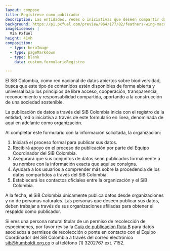 ```yaml
---
layout: compose
title: Regístrese como publicador
description: Las entidades, redes o iniciativas que deseen compartir datos e información pueden registrarse aquí para convertirse en socios publicadores.
background: https://p1.pxfuel.com/preview/964/177/82/feathers-wing-macro.jpg
imageLicense: |
  Vía Pxfuel
height: 41vh
composition: 
  - type: heroImage
  - type: pageMarkdown
  - type: blank
    data: custom.formularioRegistro

---
```



El SiB Colombia, como red nacional de datos abiertos sobre biodiversidad, busca que este tipo de contenidos estén disponibles de forma abierta y universal bajo los principios de libre acceso, cooperación, transparencia, reconocimiento y responsabilidad compartida, aportando a la construcción de una sociedad sostenible.

La publicación de datos a través del SiB Colombia inicia con el registro de la entidad, red o iniciativa a través de este formulario en línea, denominada de aquí en adelante como organización.

Al completar este formulario con la información solicitada, la organización:

  1. Iniciará el proceso formal para publicar sus datos.
  2. Recibirá apoyo en el proceso de publicación por parte del Equipo Coordinador del SiB Colombia.
  3. Asegurará que sus conjuntos de datos sean publicados formalmente a su nombre con la información exacta que aquí se consigna.
  4. Ayudará a los usuarios a comprender más sobre la procedencia de los datos compartidos a través del SiB Colombia.
  5. Establecerá los contactos oficiales entre la organización y el SiB Colombia.

A la fecha, el SiB Colombia únicamente publica datos desde organizaciones y no de personas naturales. Las personas que deseen publicar sus datos, deben trabajar a través de sus organizaciones afiliadas para obtener el respaldo como publicador.

Si eres una persona natural titular de un permiso de recolección de especímenes, por favor revisa la [Guía de publicación Ruta B](/compartir/guiadepublicacion#ruta-b-publicación-de-datos-por-permiso-de-recolección) para datos asociados a permisos de recolección o ponte en contacto con el Equipo Coordinador del SiB Colombia a través del correo electrónico sib@humboldt.org.co o al teléfono (1) 3202767 ext. 7152.

